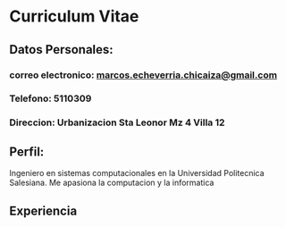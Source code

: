 # Curriculum Vitae

## Datos Personales:  
### correo electronico: marcos.echeverria.chicaiza@gmail.com
### Telefono: 5110309
### Direccion: Urbanizacion Sta Leonor Mz 4 Villa 12

## Perfil:  
Ingeniero en sistemas computacionales en la Universidad Politecnica Salesiana. Me apasiona la computacion y la informatica 
## Experiencia 



